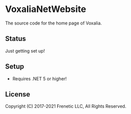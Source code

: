 # VoxaliaNetWebsite

The source code for the home page of Voxalia.

## Status

Just getting set up!

## Setup

- Requires .NET 5 or higher!

## License

Copyright (C) 2017-2021 Frenetic LLC, All Rights Reserved.
